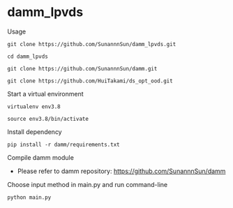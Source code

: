 # damm_lpvds


Usage


```
git clone https://github.com/SunannnSun/damm_lpvds.git
```
```
cd damm_lpvds
```
```
git clone https://github.com/SunannnSun/damm.git
```
```
git clone https://github.com/HuiTakami/ds_opt_ood.git
```



Start a virtual environment
```
virtualenv env3.8
```
```
source env3.8/bin/activate
```

Install dependency
```
pip install -r damm/requirements.txt
```

Compile damm module
- Please refer to damm repository: https://github.com/SunannnSun/damm

Choose input method in main.py and run command-line
```
python main.py
```